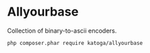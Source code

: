 Allyourbase
===========
Collection of binary-to-ascii encoders.

    php composer.phar require katoga/allyourbase